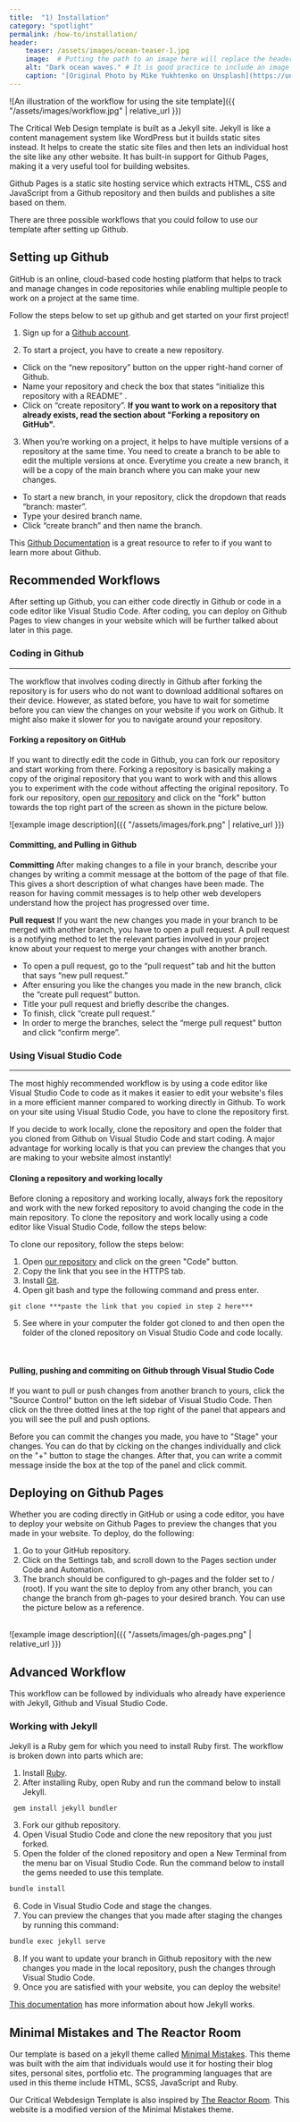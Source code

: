 ```yaml
---
title:  "1) Installation"
category: "spotlight"
permalink: /how-to/installation/
header:
    teaser: /assets/images/ocean-teaser-1.jpg
    image:  # Putting the path to an image here will replace the header image.
    alt: "Dark ocean waves." # It is good practice to include an image desription as alt text.
    caption: "[Original Photo by Mike Yukhtenko on Unsplash](https://unsplash.com/@yamaicle)" # Put a caption for your image here. It will display in the bottom right corner of the image.
---
```


![An illustration of the workflow for using the site template]({{ "/assets/images/workflow.jpg" | relative_url }})

The Critical Web Design template is built as a Jekyll site. Jekyll is like a content management system like WordPress but it builds static sites instead. It helps to create the static site files and then lets an individual host the site like any other website. It has built-in support for Github Pages, making it a very useful tool for building websites. 

Github Pages is a static site hosting service which extracts HTML, CSS and JavaScript from a Github repository and then builds and publishes a site based on them.

There are three possible workflows that you could follow to use our template after setting up Github.

## Setting up Github
GitHub is an online, cloud-based code hosting platform that helps to track and manage changes in code repositories while enabling multiple people to work on a project at the same time.

Follow the steps below to set up github and get started on your first project!

1. Sign up for a [Github account](https://github.com/join).

2. To start a project, you have to create a new repository. 
- Click on the “new repository” button on the upper right-hand corner of Github. 
- Name your repository and check the box that states “initialize this repository with a README” .
- Click on “create repository”.
    **If you want to work on a repository that already exists, read the section about "Forking a repository on GitHub".**

3. When you’re working on a project, it helps to have multiple versions of a repository at the same time. You need to create a branch to be able to edit the multiple versions at once. Everytime you create a new branch, it will be a copy of the main branch where you can make your new changes.
- To start a new branch, in your repository, click the dropdown that reads “branch: master”.
- Type your desired branch name.
- Click  “create branch” and then name the branch.

This [Github Documentation](https://docs.github.com/en/get-started) is a great resource to refer to if you want to learn more about Github.

## Recommended Workflows
After setting up Github, you can either code directly in Github or code in a code editor like Visual Studio Code. After coding, you can deploy on Github Pages to view changes in your website which will be further talked about later in this page. 

### Coding in Github
<hr/>
The workflow that involves coding directly in Github after forking the repository is for users who do not want to download additional softares on their device. However, as stated before, you have to wait for sometime before you can view the changes on your website if you work on Github. It might also make it slower for you to navigate around your repository. 

#### Forking a repository on GitHub
If you want to directly edit the code in Github, you can fork our repository and start working from there. Forking a repository is basically making a copy of the original repository that you want to work with and this allows you to experiment with the code without affecting the original repository. To fork our repository, open [our repository](https://github.com/digbmc/ds-project) and click on the "fork" button towards the top right part of the screen as shown in the picture below.

![example image description]({{ "/assets/images/fork.png" | relative_url }})

#### Committing, and Pulling in Github
**Committing**
After making changes to a file in your branch, describe your changes by writing a commit message at the bottom of the page of that file. This gives a short description of what changes have been made. The reason for having commit messages is to help other web developers understand how the project has progressed over time.

**Pull request**
If you want the new changes you made in your branch to be merged with another branch, you have to open a pull request. A pull request is a notifying method to let the relevant parties involved in your project know about your request to merge your changes with another branch.
- To open a pull request, go to the “pull request” tab and hit the button that says “new pull request.” 
- After ensuring you like the changes you made in the new branch, click the “create pull request” button.
- Title your pull request and briefly describe the changes. 
- To finish, click “create pull request.”
- In order to merge the branches, select the “merge pull request” button and click “confirm merge”.

### Using Visual Studio Code
<hr/>
The most highly recommended workflow is by using a code editor like Visual Studio Code to code as it makes it easier to edit your website's files in a more efficient manner compared to working directly in Github. To work on your site using Visual Studio Code, you have to clone the repository first.

If you decide to work locally, clone the repository and open the folder that you cloned from Github on Visual Studio Code and start coding. A major advantage for working locally is that you can preview the changes that you are making to your website almost instantly! 

#### Cloning a repository and working locally
Before cloning a repository and working locally, always fork the repository and work with the new forked repository to avoid changing the code in the main repository. To clone the repository and work locally using a code editor like Visual Studio Code, follow the steps below: 

To clone our repository, follow the steps below:
1. Open [our repository](https://github.com/digbmc/ds-project) and click on the green "Code" button.
2. Copy the link that you see in the HTTPS tab. 
3. Install [Git](https://git-scm.com/book/en/v2/Getting-Started-Installing-Git).
4. Open git bash and type the following command and press enter.
```markdown
git clone ***paste the link that you copied in step 2 here***
```
5. See where in your computer the folder got cloned to and then open the folder of the cloned repository on Visual Studio Code and code locally. 
<br/>

#### Pulling, pushing and commiting on Github through Visual Studio Code
If you want to pull or push changes from another branch to yours, click the "Source Control" button on the left sidebar of Visual Studio Code. Then click on the three dotted lines at the top right of the panel that appears and you will see the pull and push options.

Before you can commit the changes you made, you have to "Stage" your changes. You can do that by clcking on the changes individually and click on the "+" button to stage the changes. After that, you can write a commit message inside the box at the top of the panel and click commit.

## Deploying on Github Pages 
Whether you are coding directly in GitHub or using a code editor, you have to deploy your website on Github Pages to preview the changes that you made in your website. To deploy, do the following:

1. Go to your GitHub repository.
2. Click on the Settings tab, and scroll down to the Pages section under Code and Automation. 
3. The branch should be configured to gh-pages and the folder set to / (root). If you want the site to deploy from any other branch, you can change the branch from gh-pages to your desired branch. You can use the picture below as a reference.
<br/>
![example image description]({{ "/assets/images/gh-pages.png" | relative_url }})

## Advanced Workflow
This workflow can be followed by individuals who already have experience with Jekyll, Github and Visual Studio Code. 

### Working with Jekyll
Jekyll is a Ruby gem for which you need to install Ruby first. The workflow is broken down into parts which are:

1. Install [Ruby](https://www.ruby-lang.org/en/downloads/).
2. After installing Ruby, open Ruby and run the command below to install Jekyll.

```markdown
 gem install jekyll bundler
```
3. Fork our github repository.
4. Open Visual Studio Code and clone the new repository that you just forked.
5. Open the folder of the cloned repository and open a New Terminal from the menu bar on Visual Studio Code. Run the command below to install the gems needed to use this template.

```markdown
bundle install 
```
6. Code in Visual Studio Code and stage the changes. 
7. You can preview the changes that you made after staging the changes by running this command:

```markdown
bundle exec jekyll serve
```
8. If you want to update your branch in Github repository with the new changes you made in the local repository, push the changes through Visual Studio Code.
9. Once you are satisfied with your website, you can deploy the website!

[This documentation](https://jekyllrb.com/docs/) has more information about how Jekyll works.

## Minimal Mistakes and The Reactor Room
Our template is based on a jekyll theme called [Minimal Mistakes](https://mmistakes.github.io/minimal-mistakes/). This theme was built with the aim that individuals would use it for hosting their blog sites, personal sites, portfolio etc. The  programming languages that are used in this theme include HTML, SCSS, JavaScript and Ruby. 

Our Critical Webdesign Template is also inspired by [The Reactor Room](https://ds-pages.swarthmore.edu/reactor-room/). This website is a modified version of the Minimal Mistakes theme. 

